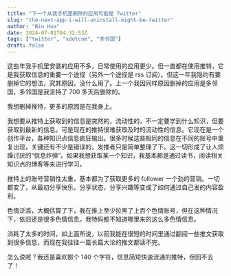 ```yaml
---
title: "下一个从我手机里删除的应用可能是 Twitter"
slug: "the-next-app-i-will-uninstall-might-be-twitter"
author: "Bin Hua"
date: 2024-07-01T04:32:53Z
tags: ["twitter", "xdotcom", "多邻国"]
draft: false
---
```


这些年我手机里安装的应用不多，日常使用的应用更少。但一直都在使用推特，它是我获取信息的重要一个途径（另外一个途径是 rss 订阅）。但这一年我隐约有要删掉它的想法，究其原因，没什么用了。上一个我因同样原因删掉的应用是多邻国，多邻国是我坚持了 700 多天后删除的。

我想删掉推特，更多的原因是在我身上。

我想要从推特上获取到的信息是突然的，流动性的，不一定要学到什么知识，但要获取到最新的信息。可是现在的推特很难获取及时的流动性的信息。它现在是一个创作平台，各种知识点信息疯狂输出。很多时候这些相同的信息在不同的账号中重复出现，关键还有不少是错误的，发推者只是简单整理了下。这一切形成了让人烦躁讨厌的“信息炸弹”。如果我想获取某一个知识，我基本都是通过读书，阅读相关知识点的博客等来进行学习。

推特上的账号营销性太重，基本都为了获取更多的 follower 一个劲的营销。一切都变了，从最初分享快乐，分享状态，分享兴趣等变成了如何通过自己发的内容盈利。

色情泛滥，大概估算了下，我在推上至少拉黑了上百个色情账号，但在这种情况下，依旧还是很多色情信息。我特码都不知道哪里来的这么多色情信息。

消耗了太多的时间，如上面所说，以前我能在很短的时间里通过翻阅一些推文获取到很多信息，而现在我往往一篇长篇大论的推文都读不完。

怎么说呢？我还是喜欢那个 140 个字符，信息简短快速流通的推特，但回不去了！